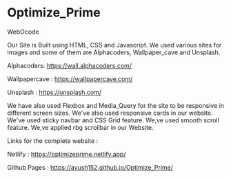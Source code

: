 # Optimize_Prime
WebOcode

Our Site is Built using HTML, CSS and Javascript.
We used various sites for images and some of them are Alphacoders, Wallpaper_cave and Unsplash.

Alphacoders: https://wall.alphacoders.com/

Wallpapercave : https://wallpapercave.com/

Unsplash : https://unsplash.com/


We have also used Flexbox and Media_Query for the site to be responsive in different screen sizes.
We've also used responsive cards in our website.
We've used sticky navbar and CSS Grid feature.
We,ve used smooth scroll feature.
We,ve applied rbg scrollbar in our Website.
   
   
Links for the complete website :

Netlify : https://optimizeprime.netlify.app/ 

Github Pages : https://ayush152.github.io/Optimize_Prime/  



